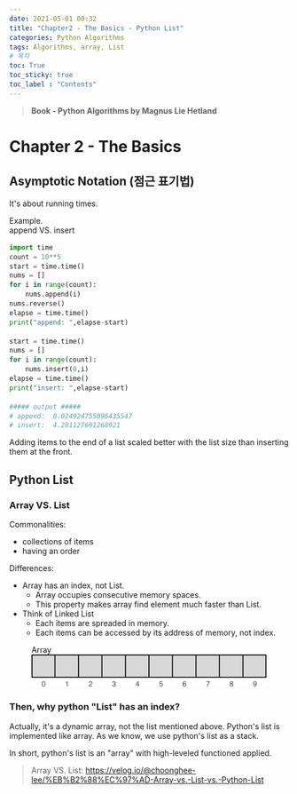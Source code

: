 ```yaml
---
date: 2021-05-01 00:32
title: "Chapter2 - The Basics - Python List"
categories: Python Algorithms
tags: Algorithms, array, List
# 목차
toc: True  
toc_sticky: true 
toc_label : "Contents"
---
```


> **Book - Python Algorithms by Magnus Lie Hetland**

# Chapter 2 - The Basics
## Asymptotic Notation (점근 표기법)
It's about running times.

Example.  
append VS. insert
```python
import time
count = 10**5
start = time.time()
nums = []
for i in range(count):
    nums.append(i)
nums.reverse()
elapse = time.time()
print("append: ",elapse-start)

start = time.time()
nums = []
for i in range(count):
    nums.insert(0,i)
elapse = time.time()
print("insert: ",elapse-start)

##### output #####
# append:  0.024924755096435547
# insert:  4.281127691268921
```
Adding items to the end of a list scaled better with the list size than inserting them at the front.

## Python List
### Array VS. List  
Commonalities:  
- collections of items
- having an order

Differences:  
- Array has an index, not List.
    - Array occupies consecutive memory spaces.
    - This property makes array find element much faster than List.
- Think of Linked List
    - Each items are spreaded in memory.
    - Each items can be accessed by its address of memory, not index.

<!-- Array:
![no-alignment](/assets/images/array.png) -->
<figure class="align-center">
    <figcaption>Array</figcaption>
    <img src="/assets/images/array.png" alt="">
  
</figure> 

### Then, why python "List" has an index?
Actually, it's a dynamic array, not the list mentioned above.
Python's list is implemented like array.
As we know, we use python's list as a stack.

In short, python's list is an "array" with high-leveled functioned applied.






> Array VS. List: <https://velog.io/@choonghee-lee/%EB%B2%88%EC%97%AD-Array-vs.-List-vs.-Python-List>
